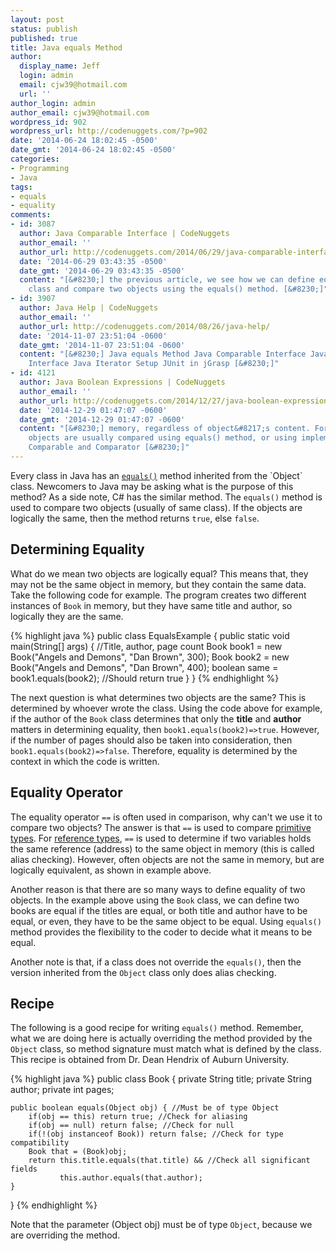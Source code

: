 ```yaml
---
layout: post
status: publish
published: true
title: Java equals Method
author:
  display_name: Jeff
  login: admin
  email: cjw39@hotmail.com
  url: ''
author_login: admin
author_email: cjw39@hotmail.com
wordpress_id: 902
wordpress_url: http://codenuggets.com/?p=902
date: '2014-06-24 18:02:45 -0500'
date_gmt: '2014-06-24 18:02:45 -0500'
categories:
- Programming
- Java
tags:
- equals
- equality
comments:
- id: 3087
  author: Java Comparable Interface | CodeNuggets
  author_email: ''
  author_url: http://codenuggets.com/2014/06/29/java-comparable-interface/
  date: '2014-06-29 03:43:35 -0500'
  date_gmt: '2014-06-29 03:43:35 -0500'
  content: "[&#8230;] the previous article, we see how we can define equality in our
    class and compare two objects using the equals() method. [&#8230;]"
- id: 3907
  author: Java Help | CodeNuggets
  author_email: ''
  author_url: http://codenuggets.com/2014/08/26/java-help/
  date: '2014-11-07 23:51:04 -0600'
  date_gmt: '2014-11-07 23:51:04 -0600'
  content: "[&#8230;] Java equals Method Java Comparable Interface Java Comparator
    Interface Java Iterator Setup JUnit in jGrasp [&#8230;]"
- id: 4121
  author: Java Boolean Expressions | CodeNuggets
  author_email: ''
  author_url: http://codenuggets.com/2014/12/27/java-boolean-expressions/
  date: '2014-12-29 01:47:07 -0600'
  date_gmt: '2014-12-29 01:47:07 -0600'
  content: "[&#8230;] memory, regardless of object&#8217;s content. For this reason,
    objects are usually compared using equals() method, or using implementation of
    Comparable and Comparator [&#8230;]"
---
```

Every class in Java has an [`equals()`](http://docs.oracle.com/javase/7/docs/api/java/lang/Object.html#equals(java.lang.Object)) method inherited from the `Object` class. Newcomers to Java may be asking what is the purpose of this method? As a side note, C# has the similar method. The `equals()` method is used to compare two objects (usually of same class). If the objects are logically the same, then the method returns `true`, else `false`.

## Determining Equality

What do we mean two objects are logically equal? This means that, they may not be the same object in memory, but they contain the same data. Take the following code for example. The program creates two different instances of `Book` in memory, but they have same title and author, so logically they are the same.

{% highlight java %}
public class EqualsExample {
    public static void main(String[] args) {
        //Title, author, page count
        Book book1 = new Book("Angels and Demons", "Dan Brown", 300);
        Book book2 = new Book("Angels and Demons", "Dan Brown", 400);
        boolean same = book1.equals(book2); //Should return true
    }
}
{% endhighlight %}

The next question is what determines two objects are the same? This is determined by whoever wrote the class. Using the code above for example, if the author of the `Book` class determines that only the **title** and **author** matters in determining equality, then `book1.equals(book2)=>true`. However, if the number of pages should also be taken into consideration, then `book1.equals(book2)=>false`. Therefore, equality is determined by the context in which the code is written.

## Equality Operator

The equality operator `==` is often used in comparison, why can't we use it to compare two objects? The answer is that `==` is used to compare <a href="http://docs.oracle.com/javase/tutorial/java/nutsandbolts/datatypes.html" target="_blank">primitive types</a>. For <a href="http://docstore.mik.ua/orelly/java-ent/jnut/ch02_10.htm" target="_blank">reference types</a>, `==` is used to determine if two variables holds the same reference (address) to the same object in memory (this is called alias checking). However, often objects are not the same in memory, but are logically equivalent, as shown in example above.

Another reason is that there are so many ways to define equality of two objects. In the example above using the `Book` class, we can define two books are equal if the titles are equal, or both title and author have to be equal, or even, they have to be the same object to be equal. Using `equals()` method provides the flexibility to the coder to decide what it means to be equal.

Another note is that, if a class does not override the `equals()`, then the version inherited from the `Object` class only does alias checking.

## Recipe

The following is a good recipe for writing `equals()` method. Remember, what we are doing here is actually overriding the method provided by the `Object` class, so method signature must match what is defined by the class. This recipe is obtained from Dr. Dean Hendrix of Auburn University.

{% highlight java %}
public class Book {
    private String title;
    private String author;
    private int    pages;

    public boolean equals(Object obj) { //Must be of type Object
        if(obj == this) return true; //Check for aliasing
        if(obj == null) return false; //Check for null
        if(!(obj instanceof Book)) return false; //Check for type compatibility
        Book that = (Book)obj;
        return this.title.equals(that.title) && //Check all significant fields
               this.author.equals(that.author);
    }
}
{% endhighlight %}

Note that the parameter (Object obj) must be of type `Object`, because we are overriding the method.